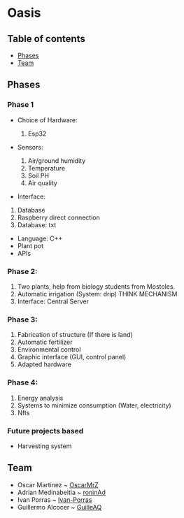 # Oasis

## Table of contents
- [Phases](#phases) 
- [Team](#team) 


## Phases
### Phase 1 
- Choice of Hardware:
  1. Esp32
   
- Sensors:
  1. Air/ground humidity
  2. Temperature
  3. Soil PH
  4. Air quality
 
 - Interface:
  1. Database
  2. Raspberry direct connection
  3. Database: txt
  
 - Language: C++
 - Plant pot
 - APIs
 
 ### Phase 2:
  1. Two plants, help from biology students from Mostoles.
  2. Automatic irrigation (System: drip) THINK MECHANISM
  3. Interface: Central Server
 
 ### Phase 3:
  1. Fabrication of structure (If there is land)
  2. Automatic fertilizer
  3. Environmental control
  4. Graphic interface (GUI, control panel)
  5. Adapted hardware

### Phase 4:
 1. Energy analysis
 2. Systems to minimize consumption (Water, electricity)
 3. Nfts 

### Future projects based
- Harvesting system 


## Team 
- Oscar Martinez ~ [OscarMrZ](https://github.com/OscarMrZ)
- Adrian Medinabeitia ~ [roninAd](https://github.com/roninAd)
- Ivan Porras ~ [Ivan-Porras](https://github.com/Ivan-Porras)
- Guillermo Alcocer ~ [GuilleAQ](https://github.com/GuilleAQ)
